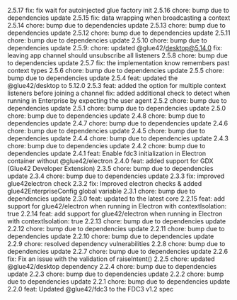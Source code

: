 2.5.17
fix: fix wait for autoinjected glue factory init
2.5.16
chore: bump due to dependencies update
2.5.15
fix: data wrapping when broadcasting a context
2.5.14
chore: bump due to dependencies update
2.5.13
chore: bump due to dependencies update
2.5.12
chore: bump due to dependencies update
2.5.11
chore: bump due to dependencies update
2.5.10
chore: bump due to dependencies update
2.5.9:
chore: updated @glue42/desktop@5.14.0
fix: leaving app channel should unsubscribe all listeners
2.5.8
chore: bump due to dependencies update
2.5.7
fix: the implementation know remembers past context types
2.5.6
chore: bump due to dependencies update
2.5.5
chore: bump due to dependencies update
2.5.4
feat: updated the @glue42/desktop to 5.12.0
2.5.3
feat: added the option for multiple context listeners before joining a channel
fix: added additional check to detect when running in Enterprise by expecting the user agent
2.5.2
chore: bump due to dependencies update
2.5.1
chore: bump due to dependencies update
2.5.0
chore: bump due to dependencies update
2.4.8
chore: bump due to dependencies update
2.4.7
chore: bump due to dependencies update
2.4.6
chore: bump due to dependencies update
2.4.5
chore: bump due to dependencies update
2.4.4
chore: bump due to dependencies update
2.4.3
chore: bump due to dependencies update
2.4.2
chore: bump due to dependencies update
2.4.1
feat: Enable fdc3 initialization in Electron container without @glue42/electron
2.4.0
feat: added support for GDX (Glue42 Developer Extension)
2.3.5
chore: bump due to dependencies update
2.3.4
chore: bump due to dependencies update
2.3.3
fix: improved glue42electron check
2.3.2
fix: Improved electron checks & added glue42EnterpriseConfig global variable
2.3.1
chore: bump due to dependencies update
2.3.0
feat: updated to the latest core
2.2.15
feat: add support for glue42/electron when running in Electron with contextIsolation: true
2.2.14
feat: add support for glue42/electron when running in Electron with contextIsolation: true
2.2.13
chore: bump due to dependencies update
2.2.12
chore: bump due to dependencies update
2.2.11
chore: bump due to dependencies update
2.2.10
chore: bump due to dependencies update
2.2.9
chore: resolved dependency vulnerabilities
2.2.8
chore: bump due to dependencies update
2.2.7
chore: bump due to dependencies update
2.2.6
fix: Fix an issue with the validation of raiseIntent()
2.2.5
chore: updated @glue42/desktop dependency
2.2.4
chore: bump due to dependencies update
2.2.3
chore: bump due to dependencies update
2.2.2
chore: bump due to dependencies update
2.2.1
chore: bump due to dependencies update
2.2.0
feat: Updated @glue42/fdc3 to the FDC3 v1.2 spec
